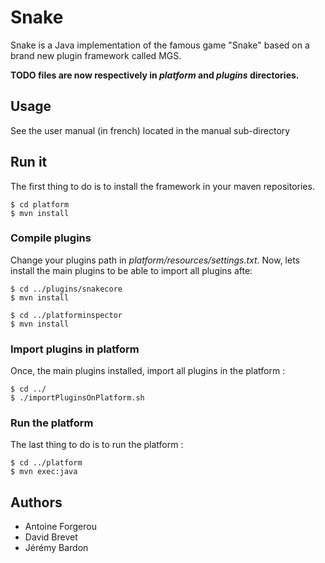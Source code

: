 # Snake
Snake is a Java implementation of the famous game "Snake" based
on a brand new plugin framework called MGS.

**TODO files are now respectively in *platform* and *plugins* directories.**

## Usage
See the user manual (in french) located in the manual sub-directory

## Run it
The first thing to do is to install the framework in your maven repositories.

```
$ cd platform
$ mvn install
```

### Compile plugins
Change your plugins path in *platform/resources/settings.txt*.
Now, lets install the main plugins to be able to import all plugins afte:

```
$ cd ../plugins/snakecore
$ mvn install

$ cd ../platforminspector
$ mvn install

```

### Import plugins in platform
Once, the main plugins installed, import all plugins in the platform :

```
$ cd ../
$ ./importPluginsOnPlatform.sh
```

### Run the platform
The last thing to do is to run the platform :

```
$ cd ../platform
$ mvn exec:java
```

## Authors
* Antoine Forgerou
* David Brevet
* Jérémy Bardon
